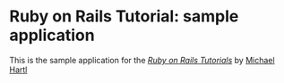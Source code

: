 # Ruby on Rails Tutorial: sample application

This is the sample application for
the [*Ruby on Rails Tutorials*](http://railstutorial.org/)
by [Michael Hartl](http://michaelhartl.com/)

